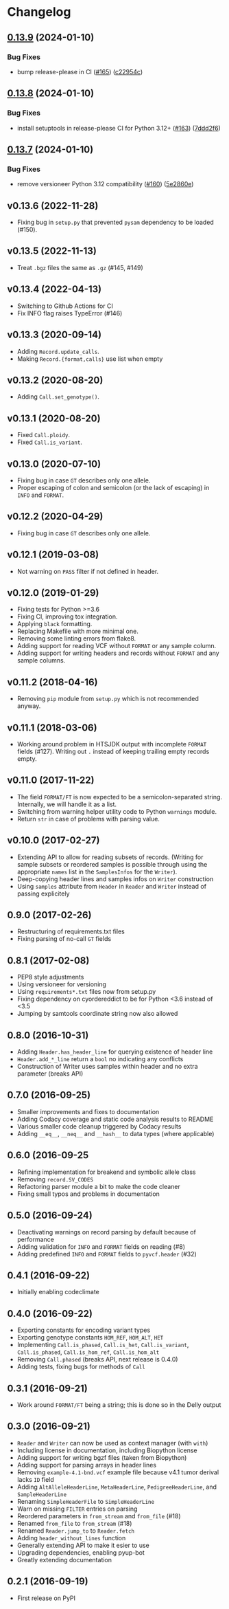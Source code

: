# Changelog

## [0.13.9](https://github.com/bihealth/vcfpy/compare/v0.13.8...v0.13.9) (2024-01-10)


### Bug Fixes

* bump release-please in CI ([#165](https://github.com/bihealth/vcfpy/issues/165)) ([c22954c](https://github.com/bihealth/vcfpy/commit/c22954c2fb645ebd31fb2372ec0c5703a2573892))

## [0.13.8](https://github.com/bihealth/vcfpy/compare/v0.13.7...v0.13.8) (2024-01-10)


### Bug Fixes

* install setuptools in release-please CI for Python 3.12+ ([#163](https://github.com/bihealth/vcfpy/issues/163)) ([7ddd2f6](https://github.com/bihealth/vcfpy/commit/7ddd2f6b5e31980ad29b3453e7c601b5ea26ec68))

## [0.13.7](https://github.com/bihealth/vcfpy/compare/v0.13.6...v0.13.7) (2024-01-10)


### Bug Fixes

* remove versioneer Python 3.12 compatibility ([#160](https://github.com/bihealth/vcfpy/issues/160)) ([5e2860e](https://github.com/bihealth/vcfpy/commit/5e2860e22042aa794304c8805ca716a39c88f24e))

## v0.13.6 (2022-11-28)

-   Fixing bug in `setup.py` that prevented `pysam` dependency to be
    loaded (#150).

## v0.13.5 (2022-11-13)

-   Treat `.bgz` files the same as `.gz` (#145, \#149)

## v0.13.4 (2022-04-13)

-   Switching to Github Actions for CI
-   Fix INFO flag raises TypeError (#146)

## v0.13.3 (2020-09-14)

-   Adding `Record.update_calls`.
-   Making `Record.{format,calls}` use list when empty

## v0.13.2 (2020-08-20)

-   Adding `Call.set_genotype()`.

## v0.13.1 (2020-08-20)

-   Fixed `Call.ploidy`.
-   Fixed `Call.is_variant`.

## v0.13.0 (2020-07-10)

-   Fixing bug in case `GT` describes only one allele.
-   Proper escaping of colon and semicolon (or the lack of escaping) in
    `INFO` and `FORMAT`.

## v0.12.2 (2020-04-29)

-   Fixing bug in case `GT` describes only one allele.

## v0.12.1 (2019-03-08)

-   Not warning on `PASS` filter if not defined in header.

## v0.12.0 (2019-01-29)

-   Fixing tests for Python \>=3.6
-   Fixing CI, improving tox integration.
-   Applying `black` formatting.
-   Replacing Makefile with more minimal one.
-   Removing some linting errors from flake8.
-   Adding support for reading VCF without `FORMAT` or any sample
    column.
-   Adding support for writing headers and records without `FORMAT` and
    any sample columns.

## v0.11.2 (2018-04-16)

-   Removing `pip` module from `setup.py` which is not recommended
    anyway.

## v0.11.1 (2018-03-06)

-   Working around problem in HTSJDK output with incomplete `FORMAT`
    fields (#127). Writing out `.` instead of keeping trailing empty
    records empty.

## v0.11.0 (2017-11-22)

-   The field `FORMAT/FT` is now expected to be a semicolon-separated
    string. Internally, we will handle it as a list.
-   Switching from warning helper utility code to Python `warnings`
    module.
-   Return `str` in case of problems with parsing value.

## v0.10.0 (2017-02-27)

-   Extending API to allow for reading subsets of records. (Writing for
    sample subsets or reordered samples is possible through using the
    appropriate `names` list in the `SamplesInfos` for the `Writer`).
-   Deep-copying header lines and samples infos on `Writer` construction
-   Using `samples` attribute from `Header` in `Reader` and `Writer`
    instead of passing explicitely

## 0.9.0 (2017-02-26)

-   Restructuring of requirements.txt files
-   Fixing parsing of no-call `GT` fields

## 0.8.1 (2017-02-08)

-   PEP8 style adjustments
-   Using versioneer for versioning
-   Using `requirements*.txt` files now from setup.py
-   Fixing dependency on cyordereddict to be for Python \<3.6 instead of
    \<3.5
-   Jumping by samtools coordinate string now also allowed

## 0.8.0 (2016-10-31)

-   Adding `Header.has_header_line` for querying existence of header
    line
-   `Header.add_*_line` return a `bool` no indicating any conflicts
-   Construction of Writer uses samples within header and no extra
    parameter (breaks API)

## 0.7.0 (2016-09-25)

-   Smaller improvements and fixes to documentation
-   Adding Codacy coverage and static code analysis results to README
-   Various smaller code cleanup triggered by Codacy results
-   Adding `__eq__`, `__neq__` and `__hash__` to data types (where
    applicable)

## 0.6.0 (2016-09-25

-   Refining implementation for breakend and symbolic allele class
-   Removing `record.SV_CODES`
-   Refactoring parser module a bit to make the code cleaner
-   Fixing small typos and problems in documentation

## 0.5.0 (2016-09-24)

-   Deactivating warnings on record parsing by default because of
    performance
-   Adding validation for `INFO` and `FORMAT` fields on reading (#8)
-   Adding predefined `INFO` and `FORMAT` fields to `pyvcf.header` (#32)

## 0.4.1 (2016-09-22)

-   Initially enabling codeclimate

## 0.4.0 (2016-09-22)

-   Exporting constants for encoding variant types
-   Exporting genotype constants `HOM_REF`, `HOM_ALT`, `HET`
-   Implementing `Call.is_phased`, `Call.is_het`, `Call.is_variant`,
    `Call.is_phased`, `Call.is_hom_ref`, `Call.is_hom_alt`
-   Removing `Call.phased` (breaks API, next release is 0.4.0)
-   Adding tests, fixing bugs for methods of `Call`

## 0.3.1 (2016-09-21)

-   Work around `FORMAT/FT` being a string; this is done so in the Delly
    output

## 0.3.0 (2016-09-21)

-   `Reader` and `Writer` can now be used as context manager (with
    `with`)
-   Including license in documentation, including Biopython license
-   Adding support for writing bgzf files (taken from Biopython)
-   Adding support for parsing arrays in header lines
-   Removing `example-4.1-bnd.vcf` example file because v4.1 tumor
    derival lacks `ID` field
-   Adding `AltAlleleHeaderLine`, `MetaHeaderLine`,
    `PedigreeHeaderLine`, and `SampleHeaderLine`
-   Renaming `SimpleHeaderFile` to `SimpleHeaderLine`
-   Warn on missing `FILTER` entries on parsing
-   Reordered parameters in `from_stream` and `from_file` (#18)
-   Renamed `from_file` to `from_stream` (#18)
-   Renamed `Reader.jump_to` to `Reader.fetch`
-   Adding `header_without_lines` function
-   Generally extending API to make it esier to use
-   Upgrading dependencies, enabling pyup-bot
-   Greatly extending documentation

## 0.2.1 (2016-09-19)

-   First release on PyPI
